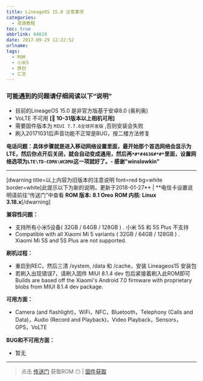 ```yaml
---
title: LineageOS 15.0 注意事项
categories:
  - 资源教程
toc: true
abbrlink: 64619
date: 2017-09-29 12:22:52
urlname:
tags:
  - ROM
  - 小米5
  - 原创
  - 汇总
---
```

### 可能遇到的问题请仔细阅读以下“说明”

- 目前的LineageOS 15.0 是非官方版基于安卓8.0 (奥利奥) 
- VoLTE 不可用 **[📍 10-31版本以上相机可用]**
- 需要固件版本为 `MIUI 7.7.6全球开发版` ,否则安装会失败
- 刷入20171031后声音功能不正常是BUG，按二楼方法修复

**电话问题：具体步骤就是进入移动网络设置里面，最开始那个首选网络会显示为LTE，然后你点开后关闭，就会自动变成通用，然后再`*#*#4636#*#*`里面，设置网络选项为`LTE\TD-CDMA\WCDMA`这一项就好了。- 感谢"winslowkin"**

****
[dwarning title=以上内容为旧版本的注意说明 font=red bg=white border=white]此提示以下为新的说明，更新于2018-01-27** | **电信卡设置说明请前往“传送门”中查看
**ROM 版本: 8.1 Oreo**
**ROM 内核: Linux 3.18.x**[/dwarning]

**兼容性问题：**

- 支持所有小米5设备( 32GB / 64GB / 128GB ) . 小米 5S 和 5S Plus 不支持
- Compatible with all Xiaomi Mi 5 variants ( 32GB / 64GB / 128GB ) . Xiaomi Mi 5S and 5S Plus are not supported.

**刷机过程：**

- 重启到REC，然后三清 /system, /data 和 /cache，安装 Lineageos15 安装包
- 若刷入出现错误7，请刷入固件 MIUI 8.1.4 dev 包后紧接着刷入此ROM即可
Builds are based off the Xiaomi's Android 7.0 firmware with proprietary blobs from MIUI 8.1.4 dev package.

**可用方面：**

- Camera (and flashlight)，WiFi，NFC，Bluetooth，Telephony (Calls and Data)，Audio (Record and Playback)，Video Playback，Sensors，GPS，VoLTE

**BUG和不可用方面：**

- 暂无

***
>点击 [传送门](../44321/) 获取ROM 😶 | [固件获取](https://me-1.cn/d/9-firmware)